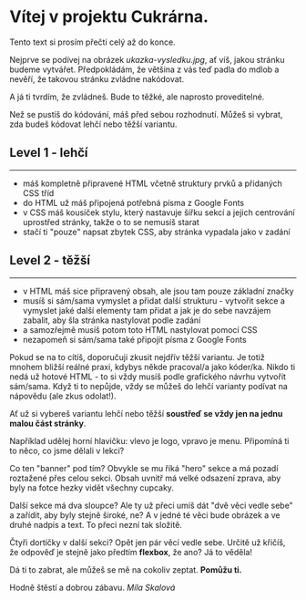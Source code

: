 # Vítej v projektu Cukrárna.

Tento text si prosím přečti celý až do konce.

Nejprve se podívej na obrázek *ukazka-vysledku.jpg*, ať víš, jakou stránku budeme vytvářet. Předpokládám, že většina z vás teď padla do mdlob a nevěří, že takovou stránku zvládne nakódovat.

A já ti tvrdím, že zvládneš. Bude to těžké, ale naprosto proveditelné.

Než se pustíš do kódování, máš před sebou rozhodnutí. Můžeš si vybrat, zda budeš kódovat lehčí nebo těžší variantu.

## Level 1 - lehčí
------------------
- máš kompletně připravené HTML včetně struktury prvků a přidaných CSS tříd
- do HTML už máš připojená potřebná písma z Google Fonts
- v CSS máš kousíček stylu, který nastavuje šířku sekcí a jejich centrování uprostřed stránky, takže o to se nemusíš starat
- stačí ti "pouze" napsat zbytek CSS, aby stránka vypadala jako v zadání


## Level 2 - těžší
------------------
- v HTML máš sice připravený obsah, ale jsou tam pouze základní značky
- musíš si sám/sama vymyslet a přidat další strukturu - vytvořit sekce a vymyslet jaké další elementy tam přidat a jak je do sebe navzájem zabalit, aby šla stránka nastylovat podle zadání
- a samozřejmě musíš potom toto HTML nastylovat pomocí CSS
- nezapomeň si sám/sama také připojit písma z Google Fonts


Pokud se na to cítíš, doporučuji zkusit nejdřív těžší variantu. Je totiž mnohem bližší reálné praxi, kdybys někde pracoval/a jako kóder/ka. Nikdo ti nedá už hotové HTML - to si vždy musíš podle grafického návrhu vytvořit sám/sama. Když ti to nepůjde, vždy se můžeš do lehčí varianty podívat na nápovědu (ale zkus odolat!).


Ať už si vybereš variantu lehčí nebo těžší **soustřeď se vždy jen na jednu malou část stránky**.

Například udělej horní hlavičku: vlevo je logo, vpravo je menu. Připomíná ti to něco, co jsme dělali v lekci?

Co ten "banner" pod tím? Obvykle se mu říká "hero" sekce a má pozadí roztažené přes celou sekci. Obsah uvnitř má velké odsazení zprava, aby byly na fotce hezky vidět všechny cupcaky.

Další sekce má dva sloupce? Ale ty už přeci umíš dát "dvě věci vedle sebe" a zařídit, aby byly stejně široké, ne? A v jedné té věci bude obrázek a ve druhé nadpis a text. To přeci nezní tak složitě.

Čtyři dortíčky v další sekci? Opět jen pár věcí vedle sebe. Určitě už křičíš, že odpověď je stejně jako předtím **flexbox**, že ano? Já to věděla!

Dá ti to zabrat, ale můžeš se mě na cokoliv zeptat. **Pomůžu ti.**

Hodně štěstí a dobrou zábavu.
*Míla Skalová*